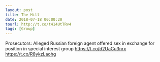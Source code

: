 ```yaml
---
layout: post
title: The Hill
date: 2018-07-18 00:00:20
tourl: http://t.co/t414UtTRv4
tags: [Group]
---
```

Prosecutors: Alleged Russian foreign agent offered sex in exchange for position in special interest group https://t.co/d2UaCu3nrx https://t.co/R8ykzLaohg